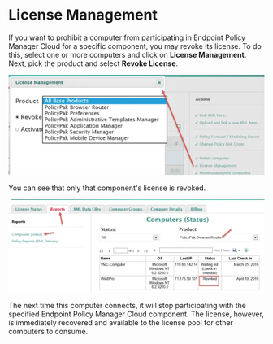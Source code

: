 # License Management

If you want to prohibit a computer from participating in Endpoint Policy Manager Cloud for a
specific component, you may revoke its license. To do this, select one or more computers and click
on **License Management**. Next, pick the product and select **Revoke License**.

![licensing_with_policypak_cloud_2_624x244](../../../../../static/img/product_docs/policypak/policypak/cloud/licensing/licensing_with_policypak_cloud_2_624x244.webp)

You can see that only that component's license is revoked.

![licensing_with_policypak_cloud_3_624x226](../../../../../static/img/product_docs/policypak/policypak/cloud/licensing/licensing_with_policypak_cloud_3_624x226.webp)

The next time this computer connects, it will stop participating with the specified Endpoint Policy
Manager Cloud component. The license, however, is immediately recovered and available to the license
pool for other computers to consume.
